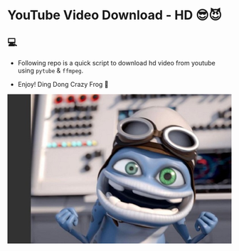 # YouTube Video Download - HD 😎😈

## 💻

- Following repo is a quick script to download hd video from youtube using `pytube` & `ffmpeg`.

- Enjoy! Ding Dong Crazy Frog 🐸
  
![ding dong crazy frog](./github_readme_assets/Crazy-Frog-Returns-With-Run-DMC-Mash-Up-Tricky.jpg)